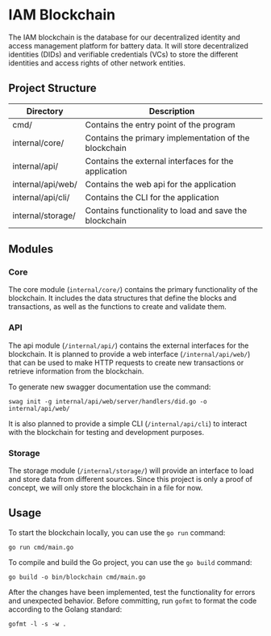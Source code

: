 # IAM Blockchain
The IAM blockchain is the database for our decentralized identity and access management platform for battery data. It will store decentralized identities (DIDs) and verifiable credentials (VCs) to store the different identities and access rights of other network entities.

## Project Structure

| Directory | Description | 
|  - | - | 
| cmd/ | Contains the entry point of the program |
| internal/core/ | Contains the primary implementation of the blockchain |
| internal/api/ | Contains the external interfaces for the application |
| internal/api/web/ | Contains the web api for the application |
| internal/api/cli/ | Contains the CLI for the application |
| internal/storage/ | Contains functionality to load and save the blockchain |

## Modules
### Core
The core module (`internal/core/`) contains the primary functionality of the blockchain. 
It includes the data structures that define the blocks and transactions, as well as the functions to create and validate them.

### API
The api module (`/internal/api/`) contains the external interfaces for the blockchain. 
It is planned to provide a web interface (`/internal/api/web/`) that can be used to make HTTP requests to create new transactions or retrieve information from the blockchain.

To generate new swagger documentation use the command:
```shell
swag init -g internal/api/web/server/handlers/did.go -o internal/api/web/
```

It is also planned to provide a simple CLI (`/internal/api/cli`) to interact with the blockchain for testing and development purposes.

### Storage
The storage module (`/internal/storage/`) will provide an interface to load and store data from different sources. 
Since this project is only a proof of concept, we will only store the blockchain in a file for now.

## Usage
To start the blockchain locally, you can use the `go run` command:
```shell
go run cmd/main.go
``` 

To compile and build the Go project, you can use the `go build` command:
```shell
go build -o bin/blockchain cmd/main.go
```

After the changes have been implemented, test the functionality for errors and unexpected behavior.
Before committing, run `gofmt` to format the code according to the Golang standard:
```shell
gofmt -l -s -w .
```

